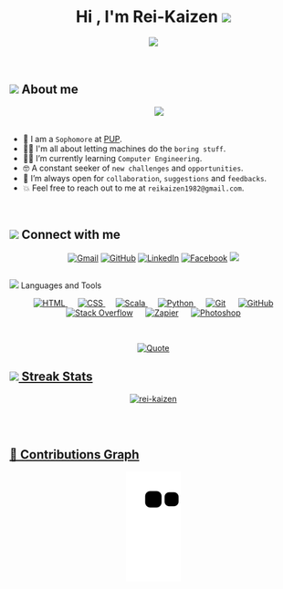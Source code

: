 <h1 align="center">Hi , I'm Rei-Kaizen <img src="https://media.giphy.com/media/hvRJCLFzcasrR4ia7z/giphy.gif" width="35"></h1>
<p align="center">
  <a href="https://github.com/DenverCoder1/readme-typing-svg"><img src="https://readme-typing-svg.herokuapp.com?font=Time+New+Roman&color=%23C8BE25&size=25&center=true&vCenter=true&width=600&height=100&lines=Computer+Engineering+Student;Coding+Padawan;Perpetually+Exploring"></a>
</p>

<br>
	
## <picture><img src = "https://github.com/7oSkaaa/7oSkaaa/blob/main/Images/about_me.gif?raw=true" width = 50px></picture> About me

<picture> <img align="right" src="https://github.com/7oSkaaa/7oSkaaa/blob/main/Images/Right_Side.gif?raw=true" width = 250px></picture>

<br><br>

- :school: I am a `Sophomore` at [PUP](https://www.pup.edu.ph/).
- :technologist: I'm all about letting machines do the `boring stuff`.
- :student: I’m currently learning `Computer Engineering`.
- :nerd_face: A constant seeker of `new challenges` and `opportunities`.
- :thinking: I’m always open for `collaboration`, `suggestions` and `feedbacks`.
- :boom: Feel free to reach out to me at `reikaizen1982@gmail.com`.
<br>

## <picture> <img src = "https://github.com/7oSkaaa/7oSkaaa/blob/main/Images/CP_PS.gif?raw=true" width = 50px>  </picture> Connect with me
<p align="center">
	<a href="mailto:reikaizen1982@gmail.com"><img img src="https://img.shields.io/badge/gmail-%23EA4335.svg?style=plastic&logo=gmail&logoColor=white" alt="Gmail"/></a>
	<a href="https://github.com/rei-kaizen"><img src="https://img.shields.io/badge/github-%23181717.svg?style=plastic&logo=github&logoColor=white" alt="GitHub"/></a>
	<a href="https://www.linkedin.com/in/denie-rose-bon-1541a6271/"><img src="https://img.shields.io/badge/linkedin-%230A66C2.svg?style=plastic&logo=linkedin&logoColor=white" alt="LinkedIn"/></a>
	<a href="https://www.facebook.com/imbonakid"><img src="https://img.shields.io/badge/facebook-%231877F2.svg?style=plastic&logo=facebook&logoColor=white" alt="Facebook"/></a>
  <a href="https://discord.gg/Ishin#1551"><img src="https://img.shields.io/badge/discord-%232C2255.svg?&style=plastic&logo=discord&logoColor=white" /></a>
</p>


## <picture>
 <img src = "https://github.com/7oSkaaa/7oSkaaa/blob/main/Images/IDEs.gif?raw=true" width = 50px>  </picture> Languages and Tools

<p align="center"> 
   &emsp; 
  <a href="https://www.w3.org/html/" target="_blank"> 
   <img alt="HTML" src="https://img.shields.io/badge/HTML5%20-%23E34F26.svg?style=plastic&logo=html5&logoColor=white">
  </a>   
  &emsp;
  <a href="https://www.w3schools.com/css/" target="_blank">
    <img alt="CSS" src="https://img.shields.io/badge/CSS%20-%231572B6.svg?style=plastic&logo=css3&logoColor=white">
  </a> 
  &emsp;
  <a href="https://www.scala-lang.org/" target="_blank"> 
    <img alt="Scala" src="https://img.shields.io/badge/Scala-%23EA4335.svg?style=plastic&logo=scala&logoColor=white">
  </a>
  &emsp;
   <a href="https://www.python.org" target="_blank">
    <img alt="Python" src="https://img.shields.io/badge/Python%20-%2314354C.svg?style=plastic&logo=python&logoColor=white">
  </a>
   &emsp;
    <a href="#"><img alt="Git" src="https://img.shields.io/badge/Git%20-%23F05033.svg?style=plastic&logo=git&logoColor=white"></a>
  &emsp;
    <a href="#"><img alt="GitHub" src="https://img.shields.io/badge/GitHub-%23181717.svg?style=plastic&logo=github&logoColor=white"></a>
  &emsp;
    <a href="#"><img alt="Stack Overflow" src="https://img.shields.io/badge/-Stack%20Overflow-FE7A16?style=plastic&logo=stack-overflow&logoColor=white"></a>
  &emsp;
    <a href="https://zapier.com"><img alt="Zapier" src="https://img.shields.io/badge/Zapier-%23EA4335.svg?style=plastic&logo=Zapier&logoColor=white"></a>
  &emsp;
    <a href="https://www.photoshop.com/en"><img alt="Photoshop" <img src="https://img.shields.io/badge/Adobe_Photoshop-%234479A1.svg?&style=plastic&logo=Adobe-Photoshop&logoColor=white"/></a>

  
</p>

<br> 

<p align = "center">
	<a href="https://github.com/piyushsuthar/github-readme-quotes"> <img alt = "Quote" src="https://quotes-github-readme.vercel.app/api?type=horizontal&theme=tokyonight&animation=grow_out_in&quoteCategory=programming">
</p>

## <picture> <img src = "https://github.com/7oSkaaa/7oSkaaa/blob/main/Images/Statistics.gif?raw=true" width = 50px>  </picture> Streak Stats


<p align="center"><img src="https://github-readme-streak-stats.herokuapp.com/?user=rei-kaizen&theme=tokyonight_duo" alt="rei-kaizen" /></p>


</br></br>
	
## 🐍 Contributions Graph
	
<p align = "center">
	<img src = "https://github.com/rei-kaizen/rei-kaizen/blob/output/github-contribution-grid-snake.svg?" alt = "Snake Game"/>
</p>	
